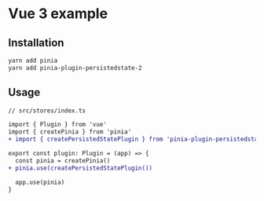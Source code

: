 # Vue 3 example

## Installation

```sh
yarn add pinia
yarn add pinia-plugin-persistedstate-2
```

## Usage

```diff
// src/stores/index.ts

import { Plugin } from 'vue'
import { createPinia } from 'pinia'
+ import { createPersistedStatePlugin } from 'pinia-plugin-persistedstate-2'

export const plugin: Plugin = (app) => {
  const pinia = createPinia()
+ pinia.use(createPersistedStatePlugin())

  app.use(pinia)
}
```
